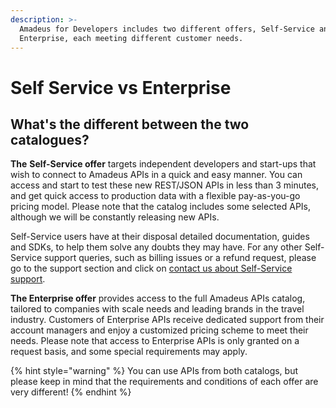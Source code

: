 ```yaml
---
description: >-
  Amadeus for Developers includes two different offers, Self-Service and
  Enterprise, each meeting different customer needs.
---
```


# Self Service vs Enterprise

## What's the different between the two catalogues?

**The** **Self-Service offer** targets independent developers and start-ups that wish to connect to Amadeus APIs in a quick and easy manner. You can access and start to test these new REST/JSON APIs in less than 3 minutes, and get quick access to production data with a flexible pay-as-you-go pricing model. Please note that the catalog includes some selected APIs, although we will be constantly releasing new APIs.

Self-Service users have at their disposal detailed documentation, guides and SDKs, to help them solve any doubts they may have. For any other Self-Service support queries, such as billing issues or a refund request, please go to the support section and click on [contact us about Self-Service support](https://developers.amadeus.com/support/contact-us-self-service).

**The Enterprise offer** provides access to the full Amadeus APIs catalog, tailored to companies with scale needs and leading brands in the travel industry. Customers of Enterprise APIs receive dedicated support from their account managers and enjoy a customized pricing scheme to meet their needs. Please note that access to Enterprise APIs is only granted on a request basis, and some special requirements may apply. 

{% hint style="warning" %}
You can use APIs from both catalogs, but please keep in mind that the requirements and conditions of each offer are very different!
{% endhint %}



